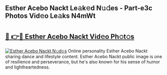 ## Esther Acebo Nackt Le𝚊k𝚎d N𝚞𝚍es - Part-e3c Photos Vid𝚎o Le𝚊ks N4mWt

# <h2><a href="http://fb5xyp.evod.top/?m=Esther+Acebo+Nackt">🔗 👉🔴 Esther Acebo Nackt Vid𝚎o Ph𝚘t𝚘s</a></h2>

[![Esther Acebo Nackt N𝚞d𝚎s](https://i.imgur.com/8V9OHl7.gif)](http://fb5xyp.evod.top/?m=Esther+Acebo+Nackt)
Online personality Esther Acebo Nackt sharing dance and lifestyle content. Esther Acebo Nackt public image is one of resilience and perseverance, but he's also known for his sense of humor and lightheartedness. 
